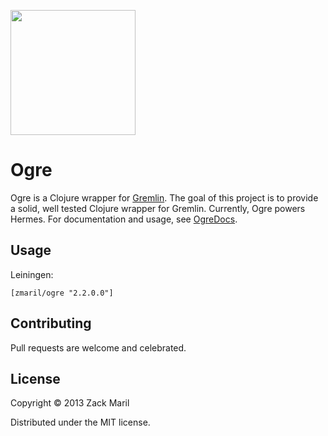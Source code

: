 <img src="ogredocs.com/ogre.png" height="200"></img>

# Ogre

Ogre is a Clojure wrapper for
[Gremlin](https://github.com/tinkerpop/gremlin/wiki). The goal of this
project is to provide a solid, well tested Clojure wrapper for
Gremlin. Currently, Ogre powers Hermes. For documentation and usage,
see [OgreDocs](http://ogredocs.com/).


## Usage

Leiningen:

```
[zmaril/ogre "2.2.0.0"]
```


## Contributing 

Pull requests are welcome and celebrated.

## License

Copyright © 2013 Zack Maril

Distributed under the MIT license. 
